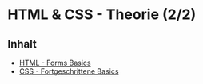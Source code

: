 # HTML & CSS - Theorie (2/2)

## Inhalt

* [HTML - Forms Basics](./fortgeschrittene-basics-html.md)
* [CSS - Fortgeschrittene Basics](./fortgeschrittene-basics-css.md)
